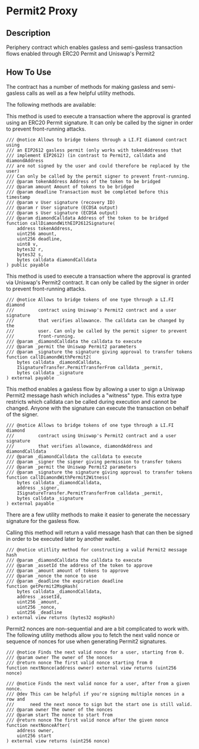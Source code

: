 # Permit2 Proxy

## Description

Periphery contract which enables gasless and semi-gasless transaction flows
enabled through ERC20 Permit and Uniswap's Permit2

## How To Use

The contract has a number of methods for making gasless and semi-gasless calls
as well as a few helpful utility methods.

The following methods are available:

This method is used to execute a transaction where the approval is granted
using an ERC20 Permit signature. It can only be called by the signer in order
to prevent front-running attacks.

```solidity
/// @notice Allows to bridge tokens through a LI.FI diamond contract using
/// an EIP2612 gasless permit (only works with tokenAddresses that
/// implement EIP2612) (in contrast to Permit2, calldata and diamondAddress
/// are not signed by the user and could therefore be replaced by the user)
/// Can only be called by the permit signer to prevent front-running.
/// @param tokenAddress Address of the token to be bridged
/// @param amount Amount of tokens to be bridged
/// @param deadline Transaction must be completed before this timestamp
/// @param v User signature (recovery ID)
/// @param r User signature (ECDSA output)
/// @param s User signature (ECDSA output)
/// @param diamondCalldata Address of the token to be bridged
function callDiamondWithEIP2612Signature(
    address tokenAddress,
    uint256 amount,
    uint256 deadline,
    uint8 v,
    bytes32 r,
    bytes32 s,
    bytes calldata diamondCalldata
) public payable 
````

This method is used to execute a transaction where the approval is granted via
Uniswap's Permit2 contract. It can only be called by the signer in order to
prevent front-running attacks.

```solidity
/// @notice Allows to bridge tokens of one type through a LI.FI diamond
///         contract using Uniswap's Permit2 contract and a user signature
///         that verifies allowance. The calldata can be changed by the
///         user. Can only be called by the permit signer to prevent
///         front-running.
/// @param _diamondCalldata the calldata to execute
/// @param _permit the Uniswap Permit2 parameters
/// @param _signature the signature giving approval to transfer tokens
function callDiamondWithPermit2(
    bytes calldata _diamondCalldata,
    ISignatureTransfer.PermitTransferFrom calldata _permit,
    bytes calldata _signature
) external payable
```

This method enables a gasless flow by allowing a user to sign a Uniswap Permit2
message hash which includes a "witness" type. This extra type restricts which
calldata can be called during execution and cannot be changed. Anyone with the
signature can execute the transaction on behalf of the signer.

```solidity
/// @notice Allows to bridge tokens of one type through a LI.FI diamond
///         contract using Uniswap's Permit2 contract and a user signature
///         that verifies allowance, diamondAddress and diamondCalldata
/// @param _diamondCalldata the calldata to execute
/// @param _signer the signer giving permission to transfer tokens
/// @param _permit the Uniswap Permit2 parameters
/// @param _signature the signature giving approval to transfer tokens
function callDiamondWithPermit2Witness(
    bytes calldata _diamondCalldata,
    address _signer,
    ISignatureTransfer.PermitTransferFrom calldata _permit,
    bytes calldata _signature
) external payable
```

There are a few utility methods to make it easier to generate the necessary
signature for the gasless flow.

Calling this method will return a valid message hash that can then be signed
in order to be executed later by another wallet.

```solidity
/// @notice utitlity method for constructing a valid Permit2 message hash
/// @param _diamondCalldata the calldata to execute
/// @param _assetId the address of the token to approve
/// @param _amount amount of tokens to approve
/// @param _nonce the nonce to use
/// @param _deadline the expiration deadline
function getPermit2MsgHash(
    bytes calldata _diamondCalldata,
    address _assetId,
    uint256 _amount,
    uint256 _nonce,
    uint256 _deadline
) external view returns (bytes32 msgHash)
```

Permit2 nonces are non-sequential and are a bit complicated to work with. The
following utility methods allow you to fetch the next valid nonce or sequence
of nonces for use when generating Permit2 signatures.

```solidity
/// @notice Finds the next valid nonce for a user, starting from 0.
/// @param owner The owner of the nonces
/// @return nonce The first valid nonce starting from 0
function nextNonce(address owner) external view returns (uint256 nonce)

/// @notice Finds the next valid nonce for a user, after from a given nonce.
/// @dev This can be helpful if you're signing multiple nonces in a row and 
///      need the next nonce to sign but the start one is still valid.
/// @param owner The owner of the nonces
/// @param start The nonce to start from
/// @return nonce The first valid nonce after the given nonce
function nextNonceAfter(
    address owner,
    uint256 start
) external view returns (uint256 nonce)
```

